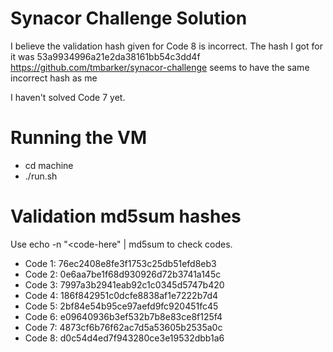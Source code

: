 # Synacor Challenge Solution

I believe the validation hash given for Code 8 is incorrect. The hash I got for it was 53a9934996a21e2da38161bb54c3dd4f
https://github.com/tmbarker/synacor-challenge seems to have the same incorrect hash as me

I haven't solved Code 7 yet.

# Running the VM
- cd machine
- ./run.sh

# Validation md5sum hashes
Use echo -n "<code-here" | md5sum to check codes.
- Code 1: 76ec2408e8fe3f1753c25db51efd8eb3
- Code 2: 0e6aa7be1f68d930926d72b3741a145c
- Code 3: 7997a3b2941eab92c1c0345d5747b420
- Code 4: 186f842951c0dcfe8838af1e7222b7d4
- Code 5: 2bf84e54b95ce97aefd9fc920451fc45
- Code 6: e09640936b3ef532b7b8e83ce8f125f4
- Code 7: 4873cf6b76f62ac7d5a53605b2535a0c
- Code 8: d0c54d4ed7f943280ce3e19532dbb1a6
